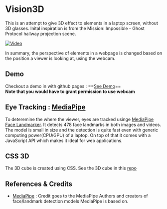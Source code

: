 # Vision3D
This is an attempt to give 3D effect to elements in a laptop screen, without 3D glasses.
Inital inspiration is from the Mission: Impossible - Ghost Protocol hallway projection scene.  

[![Video](https://img.youtube.com/vi/7DkV8WE7DFA/hqdefault.jpg)](https://www.youtube.com/watch?v=7DkV8WE7DFA)  

In summary, the perspective of elements in a webpage is changed based on the position a viewer is looking at, using the webcam.

## Demo
Checkout a demo in with github pages : ==[See Demo](https://eranda-ihalagedara.github.io/vision3d/index.html)==  
**Note that you would have to grant permission to use webcam**

## Eye Tracking : [MediaPipe](https://developers.google.com/mediapipe)
To deteremine the where the viewer, eyes are tracked usinge [MediaPipe Face Landmarker](https://developers.google.com/mediapipe/solutions/vision/face_landmarker#get_started).
It detects 478 face landmarks in both images and videos. The model is small in size and the detection is quite fast even with generic computing power(CPU/GPU) of a laptop. On top of that it comes with a JavaScript API which makes it ideal for web applications.

## CSS 3D
The 3D cube is created using CSS. See the 3D cube in this [repo](https://github.com/eranda-ihalagedara/web-development-mini-projects/tree/main/CSS%203D)

## References & Credits
- [MediaPipe](https://developers.google.com/mediapipe) : Credit goes to the MediaPipe Authors and creators of face/landmark detection models MediaPipe is based on.
